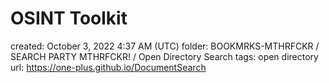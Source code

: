 # OSINT Toolkit

created: October 3, 2022 4:37 AM (UTC)
folder: BOOKMRKS-MTHRFCKR / SEARCH PARTY MTHRFCKR! / Open Directory Search
tags: open directory
url: https://one-plus.github.io/DocumentSearch